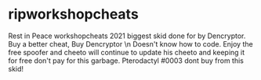 # ripworkshopcheats
Rest in Peace workshopcheats 2021 biggest skid done for by Dencryptor.
Buy a better cheat, Buy Dencryptor \n
Doesn't know how to code. Enjoy the free spoofer and cheeto will continue to update his cheeto and keeping it for free don't pay for this garbage.
Pterodactyl #0003 dont buy from this skid!
